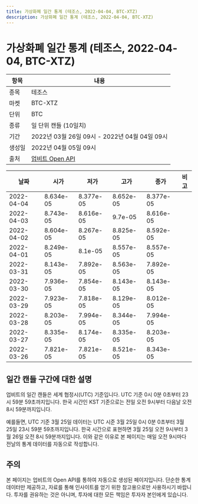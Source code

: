 ```yaml
---
title: 가상화폐 일간 통계 (테조스, 2022-04-04, BTC-XTZ)
description: 가상화폐 일간 통계 (테조스, 2022-04-04, BTC-XTZ)
---
```



가상화폐 일간 통계 (테조스, 2022-04-04, BTC-XTZ)
===

|항목|내용|
|--|--|
|종목|테조스|
|마켓|BTC-XTZ|
|단위|BTC|
|종류|일 단위 캔들 (10일치)|
|기간|2022년 03월 26일 09시 - 2022년 04월 04일 09시|
|생성일|2022년 04월 05일 09시|
|출처|[업비트 Open API](https://docs.upbit.com)|


|날짜|시가|저가|고가|종가|비고|
|--|--|--|--|--|--|
|2022-04-04|8.634e-05|8.377e-05|8.652e-05|8.377e-05|    |
|2022-04-03|8.743e-05|8.616e-05|9.7e-05|8.616e-05|    |
|2022-04-02|8.604e-05|8.267e-05|8.825e-05|8.592e-05|    |
|2022-04-01|8.249e-05|8.1e-05|8.557e-05|8.557e-05|    |
|2022-03-31|8.143e-05|7.892e-05|8.563e-05|7.892e-05|    |
|2022-03-30|7.936e-05|7.854e-05|8.143e-05|8.143e-05|    |
|2022-03-29|7.923e-05|7.818e-05|8.129e-05|8.012e-05|    |
|2022-03-28|8.203e-05|7.994e-05|8.344e-05|7.994e-05|    |
|2022-03-27|8.335e-05|8.174e-05|8.335e-05|8.203e-05|    |
|2022-03-26|7.821e-05|7.821e-05|8.521e-05|8.343e-05|    |


일간 캔들 구간에 대한 설명
---


업비트의 일간 캔들은 세계 협정시(UTC) 기준입니다. 
UTC 기준 0시 0분 0초부터 23시 59분 59초까지입니다. 
한국 시간인 KST 기준으로는 전일 오전 9시부터 다음날 오전 8시 59분까지입니다. 


예를들면, UTC 기준 3월 25일 데이터는 UTC 시준 3월 25일 0시 0분 0초부터 3월 25일 23시 59분 59초까지입니다. 
한국 시간으로 표현하면 3월 25일 오전 9시부터 3월 26일 오전 8시 59분까지입니다. 
이와 같은 이유로 본 페이지는 매일 오전 9시마다 전날의 통계 데이터를 자동으로 작성합니다. 


주의
---


본 페이지는 업비트의 Open API를 통하여 자동으로 생성된 페이지입니다. 
단순한 통계 데이터만 제공하고, 자료를 통해 인사이트를 얻기 위한 참고용으로만 사용하시기 바랍니다. 
투자를 권유하는 것은 아니며, 투자에 대한 모든 책임은 투자자 본인에게 있습니다. 

